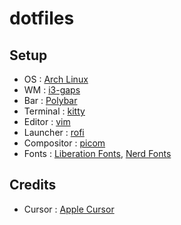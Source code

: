 # dotfiles

## Setup

- OS : [Arch Linux](https://archlinux.org/)
- WM : [i3-gaps](https://github.com/Airblader/i3/)
- Bar : [Polybar](https://github.com/polybar/polybar)
- Terminal : [kitty](https://sw.kovidgoyal.net/kitty/)
- Editor : [vim](https://www.vim.org/)
- Launcher : [rofi](https://github.com/davatorium/rofi)
- Compositor : [picom](https://github.com/yshui/picom)
- Fonts : [Liberation Fonts](https://github.com/liberationfonts/liberation-fonts), [Nerd Fonts](https://github.com/ryanoasis/nerd-fonts)


## Credits

- Cursor : [Apple Cursor](https://github.com/ful1e5/apple_cursor)
